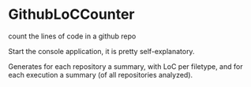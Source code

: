 # GithubLoCCounter
count the lines of code in a github repo

Start the console application, it is pretty self-explanatory.

Generates for each repository a summary, with LoC per filetype, 
and for each execution a summary (of all repositories analyzed).
